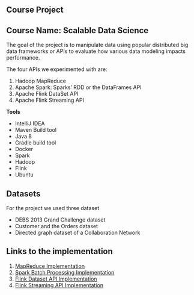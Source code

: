 ## Course Project
## Course Name: Scalable Data Science

The goal of the project is to manipulate data using popular distributed big data frameworks or APIs to evaluate how various data modeling impacts performance.<br>

The four APIs we experimented with are:

1.  Hadoop MapReduce
2.  Apache Spark: Sparks’ RDD or the DataFrames API
3.  Apache Flink DataSet API 
4.  Apache Flink Streaming API


**Tools** <br>

* IntelliJ IDEA
* Maven Build tool
* Java 8 
* Gradle build tool
* Docker
* Spark
* Hadoop
* Flink
* Ubuntu
## Datasets
For the project we used three dataset

* DEBS 2013 Grand Challenge dataset
* Customer and the Orders dataset
* Directed graph dataset of a Collaboration Network

## Links to the implementation
1.  [MapReduce Implementation](https://github.com/htefera/Scalable-Data-science-Project-1/tree/master/Mapreduce%20Task)
2. [Spark Batch Processing Implementation](https://github.com/htefera/Scalable-Data-science-Project-1/tree/master/Spark%20Batch%20Processing%20Task)
3. [Flink Dataset API Implementation](https://github.com/htefera/Scalable-Data-science-Project-1/tree/master/Flink%20Dataset%20API%20Task)
4. [Flink Streaming API Implementation](https://github.com/htefera/Scalable-Data-science-Project-1/tree/master/Flink%20Streaming%20API%20Task)

 
